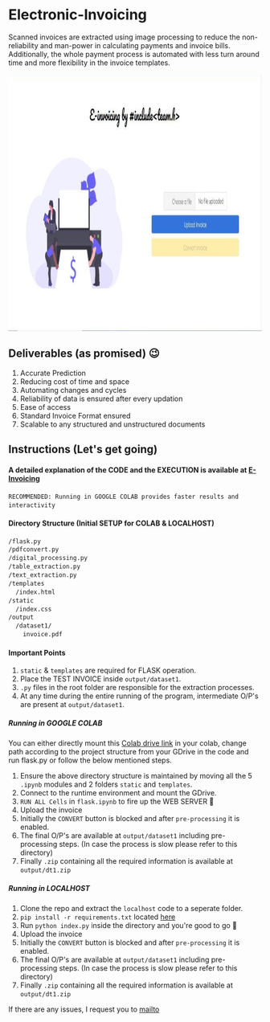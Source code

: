 # Electronic-Invoicing 
Scanned invoices are extracted using image processing to reduce the non-reliability and man-power in calculating payments and invoice bills. Additionally, the whole payment process is automated with less turn around time and more flexibility in the invoice templates.

<img width="1024" height="512" src="images/web.jpg">

## Deliverables (as promised) :wink:
1. Accurate Prediction
2. Reducing cost of time and space
3. Automating changes and cycles
4. Reliability of data is ensured after every updation
5. Ease of access
6. Standard Invoice Format ensured
7. Scalable to any structured and unstructured documents

## Instructions (Let's get going)
#### A detailed explanation of the CODE and the EXECUTION is available at [E-Invoicing](https://bit.ly/flipkartinvoicing)
`RECOMMENDED: Running in GOOGLE COLAB provides faster results and interactivity`

#### Directory Structure (Initial SETUP for COLAB & LOCALHOST)
``` bash
/flask.py
/pdfconvert.py
/digital_processing.py
/table_extraction.py
/text_extraction.py
/templates
  /index.html
/static
  /index.css
/output
  /dataset1/
    invoice.pdf
```
#### Important Points
1. `static` & `templates` are required for FLASK operation.
2. Place the TEST INVOICE inside `output/dataset1`.
3. `.py` files in the root folder are responsible for the extraction processes.
4. At any time during the entire running of the program, intermediate O/P's are present at `output/dataset1`.

##### Running in GOOGLE COLAB 
  You can either directly mount this [Colab drive link](https://drive.google.com/drive/folders/1USPT8qZWsm1NESfjkmQFaStyImsr2mL-?usp=sharing) in your colab, change path according to the project structure from your GDrive in the code and run flask.py or follow the below mentioned steps.
1. Ensure the above directory structure is maintained by moving all the 5 `.ipynb` modules and 2 folders `static` and `templates`.
2. Connect to the runtime environment and mount the GDrive.
3. `RUN ALL Cells` in `flask.ipynb` to fire up the WEB SERVER :tada:
4. Upload the invoice
5. Initially the `CONVERT` button is blocked and after `pre-processing` it is enabled.
6. The final O/P's are available at `output/dataset1` including pre-processing steps. (In case the process is slow please refer to this directory)
7. Finally `.zip` containing all the required information is available at `output/dt1.zip`

##### Running in LOCALHOST
1. Clone the repo and extract the `localhost` code to a seperate folder.
2. `pip install -r requirements.txt` located [here](https://github.com/sathiyajith/Electronic-Invoicing/tree/master/localhost)
3. Run `python index.py` inside the directory and you're good to go :tada:
4. Upload the invoice
5. Initially the `CONVERT` button is blocked and after `pre-processing` it is enabled.
6. The final O/P's are available at `output/dataset1` including pre-processing steps. (In case the process is slow please refer to this directory)
7. Finally `.zip` containing all the required information is available at `output/dt1.zip`

If there are any issues, I request you to [mailto](mailto:sathiyajith19@gmail.com)
